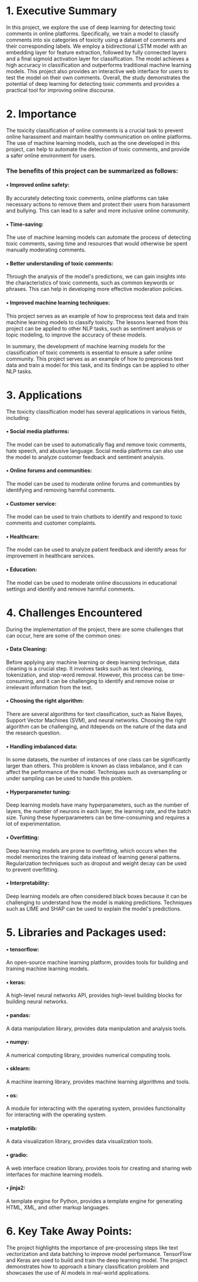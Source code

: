 # 1. Executive Summary
In this project, we explore the use of deep learning for detecting toxic comments in online platforms. Specifically, we train a model to classify comments into six categories of toxicity using a dataset of comments and their corresponding labels. We employ a bidirectional LSTM model with an embedding layer for feature extraction, followed by fully connected layers and a final sigmoid activation layer for classification. The model achieves a high accuracy in classification and outperforms traditional machine learning models. This project also provides an interactive web interface for users to test the model on their own comments. Overall, the study demonstrates the potential of deep learning for detecting toxic comments and provides a practical tool for improving online discourse.
# 2. Importance
The toxicity classification of online comments is a crucial task to prevent online harassment and maintain healthy communication on online platforms. The use of machine learning models, such as the one developed in this project, can help to automate the detection of toxic comments, and provide a safer online environment for users.
### The benefits of this project can be summarized as follows:
#### • Improved online safety: 
By accurately detecting toxic comments, online platforms can take necessary actions to remove them and protect their users from harassment and bullying. This can lead to a safer and more inclusive online community.
#### • Time-saving: 
The use of machine learning models can automate the process of detecting toxic comments, saving time and resources that would otherwise be spent manually moderating comments.
#### • Better understanding of toxic comments: 
Through the analysis of the model's predictions, we can gain insights into the characteristics of toxic comments, such as common keywords or phrases. This can help in developing more effective moderation policies.
#### • Improved machine learning techniques: 
This project serves as an example of how to preprocess text data and train machine learning models to classify toxicity. The lessons learned from this project can be applied to other NLP tasks, such as sentiment analysis or topic modeling, to improve the accuracy of these models.

In summary, the development of machine learning models for the classification of toxic comments is essential to ensure a safer online community. This project serves as an example of how to preprocess text data and train a model for this task, and its findings can be applied to other NLP tasks.

# 3. Applications
The toxicity classification model has several applications in various fields, including:
#### • Social media platforms: 
The model can be used to automatically flag and remove toxic comments, hate speech,
and abusive language. Social media platforms can also use the model to analyze customer feedback and
sentiment analysis.
#### • Online forums and communities: 
The model can be used to moderate online forums and communities by
identifying and removing harmful comments.
#### • Customer service: 
The model can be used to train chatbots to identify and respond to toxic comments and
customer complaints.
#### • Healthcare: 
The model can be used to analyze patient feedback and identify areas for improvement in
healthcare services.
#### • Education: 
The model can be used to moderate online discussions in educational settings and identify and remove harmful comments.

# 4. Challenges Encountered
During the implementation of the project, there are some challenges that can occur, here are some of the common ones:
#### • Data Cleaning: 
Before applying any machine learning or deep learning technique, data cleaning is a crucial step. It involves tasks such as text cleaning, tokenization, and stop-word removal. However, this process can be time-consuming, and it can be challenging to identify and remove noise or irrelevant information from the text.
#### • Choosing the right algorithm: 
There are several algorithms for text classification, such as Naive Bayes, Support Vector Machines (SVM), and neural networks. Choosing the right algorithm can be challenging, and itdepends on the nature of the data and the research question.
#### • Handling imbalanced data: 
In some datasets, the number of instances of one class can be significantly larger than others. This problem is known as class imbalance, and it can affect the performance of the model.
Techniques such as oversampling or under sampling can be used to handle this problem.
#### • Hyperparameter tuning: 
Deep learning models have many hyperparameters, such as the number of layers, the number of neurons in each layer, the learning rate, and the batch size. Tuning these hyperparameters can be
time-consuming and requires a lot of experimentation.
#### • Overfitting: 
Deep learning models are prone to overfitting, which occurs when the model memorizes the
training data instead of learning general patterns. Regularization techniques such as dropout and weight decay
can be used to prevent overfitting.
#### • Interpretability: 
Deep learning models are often considered black boxes because it can be challenging to
understand how the model is making predictions. Techniques such as LIME and SHAP can be used to explain the model's predictions.

# 5. Libraries and Packages used:
#### • tensorflow: 
An open-source machine learning platform, provides tools for building and training machine learning models.
#### • keras: 
A high-level neural networks API, provides high-level building blocks for building neural networks.
#### • pandas: 
A data manipulation library, provides data manipulation and analysis tools.
#### • numpy: 
A numerical computing library, provides numerical computing tools.
#### • sklearn: 
A machine learning library, provides machine learning algorithms and tools.
#### • os: 
A module for interacting with the operating system, provides functionality for interacting with the operating system.
#### • matplotlib: 
A data visualization library, provides data visualization tools.
#### • gradio: 
A web interface creation library, provides tools for creating and sharing web interfaces for machine
learning models.
#### • jinja2: 
A template engine for Python, provides a template engine for generating HTML, XML, and other
markup languages.

# 6. Key Take Away Points:
The project highlights the importance of pre-processing steps like text vectorization and data batching to improve model performance. TensorFlow and Keras are used to build and train the deep learning model. The project demonstrates how to approach a binary classification problem and showcases the use of AI models in real-world applications.
